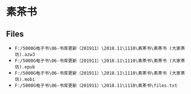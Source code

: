 # 素茶书

## Files

- `F:/5000G电子书\06-书库更新（201911）\2018.11\1110\素茶书\素茶书 (大家茶坊).azw3`
- `F:/5000G电子书\06-书库更新（201911）\2018.11\1110\素茶书\素茶书 (大家茶坊).epub`
- `F:/5000G电子书\06-书库更新（201911）\2018.11\1110\素茶书\素茶书 (大家茶坊).mobi`
- `F:/5000G电子书\06-书库更新（201911）\2018.11\1110\素茶书\files.txt`
